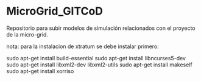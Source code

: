 # MicroGrid_GITCoD
Repositorio para subir modelos de simulación relacionados con el proyecto de la micro-grid.




nota:
para la instalacion de xtratum se debe instalar primero:

sudo apt-get install build-essential
sudo apt-get install libncurses5-dev
sudo apt-get install libxml2-dev libxml2-utils
sudo apt-get install makeself
sudo apt-get install xorriso
